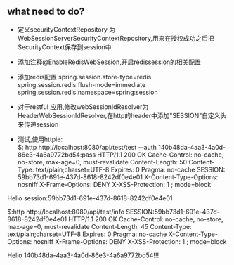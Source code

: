 ## what need to do?

* 定义securityContextRepository 为 WebSessionServerSecurityContextRepository,用来在授权成功之后把SecurityContext保存到session中
* 添加注释@EnableRedisWebSession,开启redissession的相关配置
* 添加redis配置
  spring.session.store-type=redis
  spring.session.redis.flush-mode=immediate
  spring.session.redis.namespace=spring:session
  
* 对于restful 应用,修改webSessionIdResolver为HeaderWebSessionIdResolver,在http的header中添加"SESSION"自定义头来传递session

* 测试,使用httpie:  
$: http http://localhost:8080/api/test/test --auth 140b48da-4aa3-4a0d-86e3-4a6a9772bd54:pass
HTTP/1.1 200 OK
Cache-Control: no-cache, no-store, max-age=0, must-revalidate
Content-Length: 50
Content-Type: text/plain;charset=UTF-8
Expires: 0
Pragma: no-cache
SESSION: 59bb73d1-691e-437d-8618-8242df0e4e01
X-Content-Type-Options: nosniff
X-Frame-Options: DENY
X-XSS-Protection: 1 ; mode=block

Hello session:59bb73d1-691e-437d-8618-8242df0e4e01

$:http http://localhost:8080/api/test/info SESSION:59bb73d1-691e-437d-8618-8242df0e4e01
HTTP/1.1 200 OK
Cache-Control: no-cache, no-store, max-age=0, must-revalidate
Content-Length: 45
Content-Type: text/plain;charset=UTF-8
Expires: 0
Pragma: no-cache
X-Content-Type-Options: nosniff
X-Frame-Options: DENY
X-XSS-Protection: 1 ; mode=block

Hello 140b48da-4aa3-4a0d-86e3-4a6a9772bd54!!!